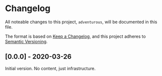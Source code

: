 Changelog
=========

All noteable changes to this project, `adventurous`, will be documented in this file.

The format is based on [Keep a Changelog](https://keepachangelog.com/en/1.0.0/),
and this project adheres to [Semantic Versioning](https://semver.org/spec/v2.0.0.html).

[0.0.0] - 2020-03-26
--------------------

Initial version. No content, just infrastructure.
